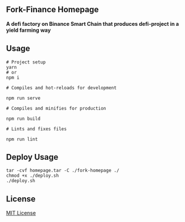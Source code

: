 ## Fork-Finance Homepage

**A defi factory on Binance Smart Chain that produces defi-project in a yield farming way**

## Usage

```
# Project setup
yarn
# or
npm i

# Compiles and hot-reloads for development

npm run serve

# Compiles and minifies for production

npm run build

# Lints and fixes files

npm run lint

```

## Deploy Usage

```
tar -cvf homepage.tar -C ./fork-homepage ./
chmod +x ./deploy.sh
./deploy.sh
```

## License

[MIT License](https://opensource.org/licenses/MIT)
